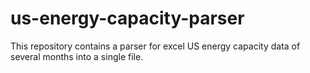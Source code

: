 # us-energy-capacity-parser
This repository contains a parser for excel US energy capacity data of several months into a single file.
